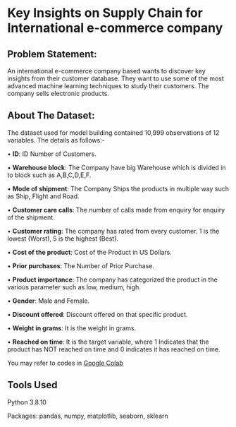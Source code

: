 # Key Insights on Supply Chain for International e-commerce company

## **Problem Statement:**

An international e-commerce company based wants to discover key insights from their customer database. They want to use some of the most advanced machine learning techniques to study their customers. The company sells electronic products.

## **About The Dataset:**

The dataset used for model building contained 10,999 observations of 12 variables. The details as follows:- 

•	**ID**: ID Number of Customers.

•	**Warehouse block**: The Company have big Warehouse which is divided in to block such as A,B,C,D,E,F.

•	**Mode of shipment**: The Company Ships the products in multiple way such as Ship, Flight and Road.

•	**Customer care calls**: The number of calls made from enquiry for enquiry of the shipment.

•	**Customer rating**: The company has rated from every customer. 1 is the lowest (Worst), 5 is the highest (Best).

•	**Cost of the product**: Cost of the Product in US Dollars.

•	**Prior purchases**: The Number of Prior Purchase.

•	**Product importance**: The company has categorized the product in the various parameter such as low, medium, high.

•	**Gender**: Male and Female.

•	**Discount offered**: Discount offered on that specific product.

•	**Weight in grams**: It is the weight in grams.

•	**Reached on time**: It is the target variable, where 1 Indicates that the product has NOT reached on time and 0 indicates it has reached on time.

You may refer to codes in [Google Colab](https://colab.research.google.com/drive/1LEDD08hdPRJgXeMjlBI4CNf4IFVtFPTj?usp=sharing)

## Tools Used
Python 3.8.10

Packages: pandas, numpy, matplotlib, seaborn, sklearn

